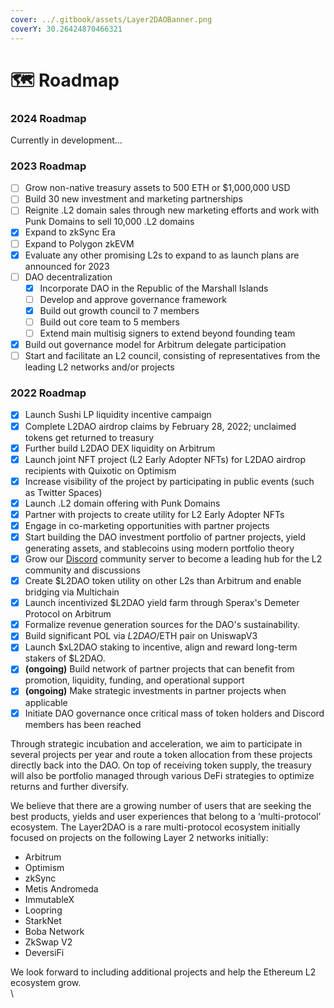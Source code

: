```yaml
---
cover: ../.gitbook/assets/Layer2DAOBanner.png
coverY: 30.26424870466321
---
```


# 🗺 Roadmap

### 2024 Roadmap

Currently in development...

### 2023 Roadmap

* [ ] Grow non-native treasury assets to 500 ETH or $1,000,000 USD&#x20;
* [ ] Build 30 new investment and marketing partnerships
* [ ] Reignite .L2 domain sales through new marketing efforts and work with Punk Domains to sell 10,000 .L2 domains&#x20;
* [x] Expand to zkSync Era&#x20;
* [ ] Expand to Polygon zkEVM&#x20;
* [x] Evaluate any other promising L2s to expand to as launch plans are announced for 2023
* [ ] DAO decentralization
  * [x] Incorporate DAO in the Republic of the Marshall Islands&#x20;
  * [ ] Develop and approve governance framework&#x20;
  * [x] Build out growth council to 7 members&#x20;
  * [ ] Build out core team to 5 members&#x20;
  * [ ] Extend main multisig signers to extend beyond founding team&#x20;
* [x] Build out governance model for Arbitrum delegate participation
* [ ] Start and facilitate an L2 council, consisting of representatives from the leading L2 networks and/or projects&#x20;

### 2022 Roadmap

* [x] Launch Sushi LP liquidity incentive campaign
* [x] Complete L2DAO airdrop claims by February 28, 2022; unclaimed tokens get returned to treasury
* [x] Further build L2DAO DEX liquidity on Arbitrum
* [x] Launch joint NFT project (L2 Early Adopter NFTs) for L2DAO airdrop recipients with Quixotic on Optimism
* [x] Increase visibility of the project by participating in public events (such as Twitter Spaces)
* [x] Launch .L2 domain offering with Punk Domains
* [x] Partner with projects to create utility for L2 Early Adopter NFTs
* [x] Engage in co-marketing opportunities with partner projects
* [x] Start building the DAO investment portfolio of partner projects, yield generating assets, and stablecoins using modern portfolio theory
* [x] Grow our [Discord](https://discord.gg/layer2dao) community server to become a leading hub for the L2 community and discussions
* [x] Create $L2DAO token utility on other L2s than Arbitrum and enable bridging via Multichain
* [x] Launch incentivized $L2DAO yield farm through Sperax's Demeter Protocol on Arbitrum
* [x] Formalize revenue generation sources for the DAO's sustainability.
* [x] Build significant POL via $L2DAO/$ETH pair on UniswapV3
* [x] Launch $xL2DAO staking to incentive, align and reward long-term stakers of $L2DAO.
* [x] **(ongoing)** Build network of partner projects that can benefit from promotion, liquidity, funding, and operational support
* [x] **(ongoing)** Make strategic investments in partner projects when applicable
* [x] Initiate DAO governance once critical mass of token holders and Discord members has been reached

Through strategic incubation and acceleration, we aim to participate in several projects per year and route a token allocation from these projects directly back into the DAO. On top of receiving token supply, the treasury will also be portfolio managed through various DeFi strategies to optimize returns and further diversify.

We believe that there are a growing number of users that are seeking the best products, yields and user experiences that belong to a ‘multi-protocol’ ecosystem. The Layer2DAO is a rare multi-protocol ecosystem initially focused on projects on the following Layer 2 networks initially:

* Arbitrum&#x20;
* Optimism&#x20;
* zkSync&#x20;
* Metis Andromeda&#x20;
* ImmutableX&#x20;
* Loopring&#x20;
* StarkNet
* Boba Network&#x20;
* ZkSwap V2&#x20;
* DeversiFi&#x20;

We look forward to including additional projects and help the Ethereum L2 ecosystem grow.\
\
